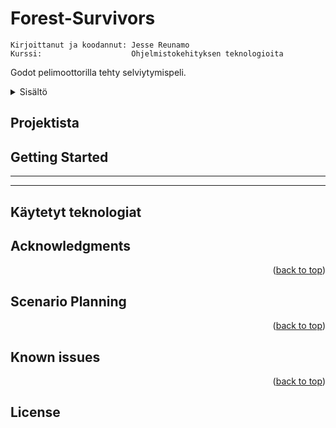 <a name="readme-top"></a>
# Forest-Survivors

    Kirjoittanut ja koodannut: Jesse Reunamo
    Kurssi:                    Ohjelmistokehityksen teknologioita 
    
Godot pelimoottorilla tehty selviytymispeli. 

<details>
  <summary>Sisältö</summary>
  <ol>
    <li>
      <a href="#about-the-project">Projektista</a>
      <ul>
        <li><a href="#built-with">Käytetyt teknologiat</a></li>
      </ul>
    </li>
    <li>
      <a href="#getting-started">Getting Started</a>
    </li>
    <li><a href="#acknowledgments">Lähteet</a></li>
    <li><a href="#scenario-planning">Scenario Planning</a></li>
    <li><a href="#known-issues">Known Issues</a></li>
    <li><a href="#license">License</a></li>

  </ol>
</details>

## Projektista

## Getting Started



---

---

## Käytetyt teknologiat


## Acknowledgments

 <p align="right">(<a href="#readme-top">back to top</a>)</p>


## Scenario Planning 


<p align="right">(<a href="#readme-top">back to top</a>)</p>

## Known issues

<p align="right">(<a href="#readme-top">back to top</a>)</p>


## License 
